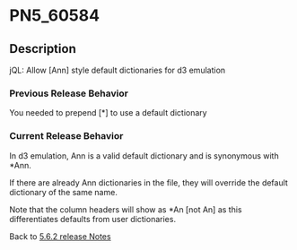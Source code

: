 # PN5_60584

<PageHeader />

## Description

jQL: Allow [Ann] style default dictionaries for d3 emulation

### Previous Release Behavior

You needed to prepend [\*] to use a default dictionary

### Current Release Behavior

In d3 emulation, Ann is a valid default dictionary and is synonymous with \*Ann.

If there are already Ann dictionaries in the file, they will override the default dictionary of the same name.

Note that the column headers will show as \*An [not An] as this differentiates defaults from user dictionaries.

Back to [5.6.2 release Notes](./../README.md)
